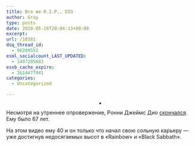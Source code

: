 ```yaml
---
title: Все же R.I.P., DIO
author: Gray
type: posts
date: 2010-05-16T20:04:13+00:00
excerpt:
url: /10301
dsq_thread_id:
  - 96209552
esml_socialcount_LAST_UPDATED:
  - 1497205683
essb_cache_expire:
  - 1614477941
categories:
  - Uncategorized

---
```








<p  align="center">
  <img src="https://i2.wp.com/forumimg.net/blog/n112452045457881_8797.jpg?w=740" border="2" alt="" data-recalc-dims="1" />
</p>

Несмотря на утреннее опровержение, Ронни Джеймс Дио [скончался][1]. Ему было 67 лет.

На этом видео ему 40 и он только что начал свою сольную карьеру — уже достигнув недосягаемых высот в &#171;Rainbow&#187; и &#171;Black Sabbath&#187;.

 [1]: http://www.facebook.com/OfficialRonnieJamesDio?v=wall&story_fbid=126963153983332&ref=mf